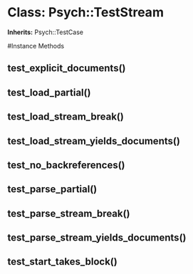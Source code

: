 # Class: Psych::TestStream
**Inherits:** Psych::TestCase
    




#Instance Methods
## test_explicit_documents() [](#method-i-test_explicit_documents)

## test_load_partial() [](#method-i-test_load_partial)

## test_load_stream_break() [](#method-i-test_load_stream_break)

## test_load_stream_yields_documents() [](#method-i-test_load_stream_yields_documents)

## test_no_backreferences() [](#method-i-test_no_backreferences)

## test_parse_partial() [](#method-i-test_parse_partial)

## test_parse_stream_break() [](#method-i-test_parse_stream_break)

## test_parse_stream_yields_documents() [](#method-i-test_parse_stream_yields_documents)

## test_start_takes_block() [](#method-i-test_start_takes_block)

